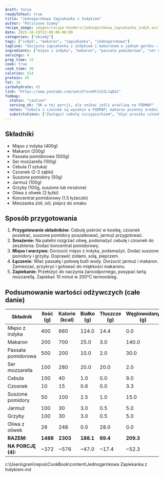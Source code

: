 ```yaml
---
draft: false
readyToTest: true
title: "Jednogarnkowa Zapiekanka z Indykiem"
author: "Policzone Szamy"
recipe_image: images/recipe-headers/jednogarnkowa_zapiekanka_indyk.avif
date: 2025-10-29T12:00:00-00:00
categories: ["obiady"]
tags: ["indyk", "makaron", "zapiekanka", "jednogarnkowa"]
tagline: "Soczysta zapiekanka z indykiem i makaronem w jednym garnku – szybka i pełna smaku."
ingredients: ["mięso z indyka", "makaron", "passata pomidorowa", "ser mozzarella", "cebula", "czosnek", "suszone pomidory", "jarmuż", "grzyby", "oliwa z oliwek"]
servings: 4
prep_time: 15
cook: true
cook_time: 30
calories: 514
protein: 45
fat: 10
carbohydrate: 43
link: "https://www.youtube.com/watch?v=eRttoS2L1qE&t"
fodmap:
  status: "caution"
  serving_ok: "OK w tej porcji, ale unikać jeśli wrażliwy na FODMAP"
  notes: "Cebula i czosnek są wysokie w FODMAP; makaron pszenny średni."
  substitutions: ["Zastąpić cebulę szczypiorkiem", "Użyć proszku czosnkowego zamiast świeżego czosnku", "Wybrać makaron bezglutenowy"]
---
```


## Składniki
*   Mięso z indyka (400g)
*   Makaron (200g)
*   Passata pomidorowa (500g)
*   Ser mozzarella (100g)
*   Cebula (1 sztuka)
*   Czosnek (2-3 ząbki)
*   Suszone pomidory (50g)
*   Jarmuż (100g)
*   Grzyby (100g, suszone lub mrożone)
*   Oliwa z oliwek (2 łyżki)
*   Koncentrat pomidorowy (1.5 łyżeczki)
*   Mieszanka ziół, sól, pieprz do smaku

## Sposób przygotowania
1.  **Przygotowanie składników:** Cebulę pokroić w kostkę, czosnek posiekać, suszone pomidory poszatkować, jarmuż przygotować.
2.  **Smażenie:** Na patelni rozgrzać oliwę, podsmażyć cebulę i czosnek do zeszklenia. Dodać koncentrat pomidorowy.
3.  **Mięso i warzywa:** Dorzucić mięso z indyka, podsmażyć. Dodać suszone pomidory i grzyby. Doprawić ziołami, solą, pieprzem.
4.  **Łączenie:** Wlać passatę i połowę butli wody. Dorzucić jarmuż i makaron. Zamieszać, przykryć i gotować do miękkości makaronu.
5.  **Zapiekanie:** Przełożyć do naczynia żaroodpornego, posypać tartą mozzarellą. Zapiekać 10 minut w 200°C termoobieg.

## Podsumowanie wartości odżywczych (całe danie)

| Składnik           | Ilość (g) | Kalorie (kcal) | Białko (g) | Tłuszcze (g) | Węglowodany (g) |
|--------------------|-----------|----------------|------------|--------------|-----------------|
| Mięso z indyka    | 400       | 660            | 124.0      | 14.4         | 0.0             |
| Makaron           | 200       | 700            | 25.0       | 3.0          | 140.0           |
| Passata pomidorowa| 500       | 200            | 10.0       | 2.0          | 30.0            |
| Ser mozzarella    | 100       | 280            | 20.0       | 20.0         | 2.0             |
| Cebula            | 100       | 40             | 1.0        | 0.0          | 9.0             |
| Czosnek           | 10        | 15             | 0.6        | 0.0          | 3.3             |
| Suszone pomidory  | 50        | 100            | 2.5        | 1.0          | 15.0            |
| Jarmuż            | 100       | 30             | 3.0        | 0.5          | 5.0             |
| Grzyby            | 100       | 30             | 3.0        | 0.5          | 5.0             |
| Oliwa z oliwek    | 28        | 248            | 0.0        | 28.0         | 0.0             |
| **RAZEM:**        | **1488**  | **2303**       | **188.1**  | **69.4**     | **209.3**       |
| **NA PORCJĘ (4):**| ~372      | ~576           | ~47.0      | ~17.4        | ~52.3           |

</content>
<parameter name="filePath">c:\Users\grani\repos\CookBook\content\Jednogarnkowa Zapiekanka z Indykiem.md